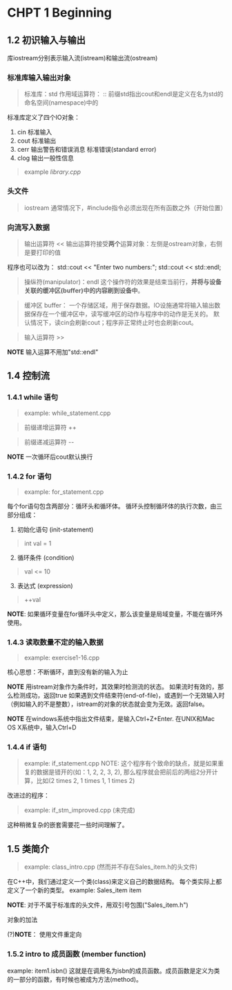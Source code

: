 # CHPT 1 Beginning

## 1.2 初识输入与输出

库iostream分别表示输入流(istream)和输出流(ostream)

### 标准库输入输出对象

> 标准库：std
> 作用域运算符： ::
前缀std指出cout和endl是定义在名为std的命名空间(namespace)中的

标准库定义了四个IO对象：
1. cin 标准输入
2. cout 标准输出
3. cerr 输出警告和错误消息 标准错误(standard error)
4. clog 输出一般性信息

> example *library.cpp*

### 头文件

> iostream
通常情况下，#include指令必须出现在所有函数之外（开始位置）

### 向流写入数据

> 输出运算符 <<
输出运算符接受**两个**运算对象：左侧是ostream对象，右侧是要打印的值

程序也可以改为：
std::cout << "Enter two numbers:";
std::cout << std::endl;

> 操纵符(manipulator)：endl
这个操作符的效果是结束当前行，**并将与设备关联的缓冲区(buffer)中的内容刷到设备中**。

> 缓冲区 buffer： 一个存储区域，用于保存数据。IO设施通常将输入输出数据保存在一个缓冲区中，读写缓冲区的动作与程序中的动作是无关的。
默认情况下，读cin会刷新cout；程序非正常终止时也会刷新cout。

> 输入运算符 >>

**NOTE** 输入运算不用加"std::endl"

## 1.4 控制流

### 1.4.1 while 语句

> example: while_statement.cpp

> 前缀递增运算符 ++

> 前缀递减运算符 --

**NOTE** 一次循环后cout默认换行

### 1.4.2 for 语句

> example: for_statement.cpp

每个for语句包含两部分：循环头和循环体。
循环头控制循环体的执行次数，由三部分组成：
1. 初始化语句 (init-statement)
> int val = 1
2. 循环条件 (condition)
> val <= 10
3. 表达式 (expression)
> ++val

**NOTE**: 如果循环变量在for循环头中定义，那么该变量是局域变量，不能在循环外使用。

### 1.4.3 读取数量不定的输入数据

> example: exercise1-16.cpp

核心思想：不断循环，直到没有新的输入为止

**NOTE** 用istream对象作为条件时，其效果时检测流的状态。
         如果流时有效的，那么检测成功，返回true
         如果遇到文件结束符(end-of-file)，或遇到一个无效输入时（例如输入的不是整数），istream的对象的状态就会变为无效。返回false。

**NOTE** 在windows系统中指出文件结束，是输入Ctrl+Z+Enter.
         在UNIX和Mac OS X系统中，输入Ctrl+D

### 1.4.4 if 语句

> example: if_statement.cpp
NOTE: 这个程序有个致命的缺点，就是如果重复的数据是错开的(如：1, 2, 2, 3, 2), 那么程序就会把前后的两组2分开计算，比如(2 times 2, 1 times 1, 1 times 2)

改进过的程序：
> example: if_stm_improved.cpp (未完成)

这种稍微复杂的嵌套需要花一些时间理解了。

## 1.5 类简介

> example: class_intro.cpp (然而并不存在Sales_item.h的头文件)

在C++中，我们通过定义一个类(class)来定义自己的数据结构。
每个类实际上都定义了一个新的类型。
example: Sales_item item

**NOTE**: 对于不属于标准库的头文件，用双引号包围("Sales_item.h")

对象的加法

(?)**NOTE**： 使用文件重定向

### 1.5.2 intro to 成员函数 (member function)

example: item1.isbn()
这就是在调用名为isbn的成员函数。成员函数是定义为类的一部分的函数，有时候也被成为方法(method)。